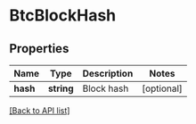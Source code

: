 # BtcBlockHash

## Properties

Name | Type | Description | Notes
------------ | ------------- | ------------- | -------------
**hash** | **string** | Block hash | [optional]

[[Back to API list]](../../README.md#api-endpoints)
